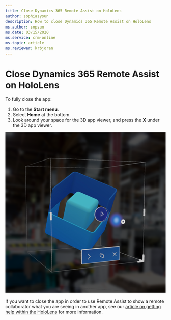```yaml
---
title: Close Dynamics 365 Remote Assist on HoloLens
author: sophiasysun
description: How to close Dynamics 365 Remote Assist on HoloLens
ms.author: sopsun
ms.date: 03/15/2020
ms.service: crm-online
ms.topic: article
ms.reviewer: krbjoran
---
```

# Close Dynamics 365 Remote Assist on HoloLens

To fully close the app: 

1. Go to the **Start menu**.
2. Select **Home** at the bottom.
3. Look around your space for the 3D app viewer, and press the **X** under the 3D app viewer.

![Screenshot of the 3D app viewer.](media/HL2-02.02-live-cube.png)

If you want to close the app in order to use Remote Assist to show a remote collaborator what you are seeing in another app, see our [article on getting help within the HoloLens](get-help-holoLens-app-hololens.md) for more information.
